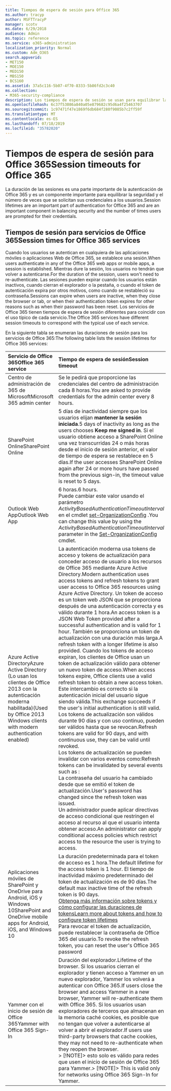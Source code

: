 ```yaml
---
title: Tiempos de espera de sesión para Office 365
ms.author: tracyp
author: MSFTTracyP
manager: scotv
ms.date: 6/29/2018
audience: Admin
ms.topic: reference
ms.service: o365-administration
localization_priority: Normal
ms.custom: Adm_O365
search.appverid:
- MET150
- MOE150
- MED150
- MBS150
- BCS160
ms.assetid: 37a5c116-5b07-4f70-8333-5b86fd2c3c40
ms.collection:
- M365-security-compliance
description: Los tiempos de espera de sesión se usan para equilibrar la seguridad y la facilidad de acceso en aplicaciones cliente de Office 365.
ms.openlocfilehash: 6c37f53086a840a05e879682c95d6a4f25463707
ms.sourcegitcommit: 1c97471f47e1869f6db684f280f9085b7c2ff59f
ms.translationtype: MT
ms.contentlocale: es-ES
ms.lasthandoff: 07/18/2019
ms.locfileid: "35782020"
---
```

# <a name="session-timeouts-for-office-365"></a><span data-ttu-id="0bbff-103">Tiempos de espera de sesión para Office 365</span><span class="sxs-lookup"><span data-stu-id="0bbff-103">Session timeouts for Office 365</span></span>

<span data-ttu-id="0bbff-104">La duración de las sesiones es una parte importante de la autenticación de Office 365 y es un componente importante para equilibrar la seguridad y el número de veces que se solicitan sus credenciales a los usuarios.</span><span class="sxs-lookup"><span data-stu-id="0bbff-104">Session lifetimes are an important part of authentication for Office 365 and are an important component in balancing security and the number of times users are prompted for their credentials.</span></span>
  
## <a name="session-times-for-office-365-services"></a><span data-ttu-id="0bbff-105">Tiempos de sesión para servicios de Office 365</span><span class="sxs-lookup"><span data-stu-id="0bbff-105">Session times for Office 365 services</span></span>

<span data-ttu-id="0bbff-106">Cuando los usuarios se autentican en cualquiera de las aplicaciones móviles o aplicaciones Web de Office 365, se establece una sesión.</span><span class="sxs-lookup"><span data-stu-id="0bbff-106">When users authenticate in any of the Office 365 web apps or mobile apps, a session is established.</span></span> <span data-ttu-id="0bbff-107">Mientras dure la sesión, los usuarios no tendrán que volver a autenticarse.</span><span class="sxs-lookup"><span data-stu-id="0bbff-107">For the duration of the session, users won't need to re-authenticate.</span></span> <span data-ttu-id="0bbff-108">Las sesiones pueden expirar cuando los usuarios están inactivos, cuando cierran el explorador o la pestaña, o cuando el token de autenticación expira por otros motivos, como cuando se restableció su contraseña.</span><span class="sxs-lookup"><span data-stu-id="0bbff-108">Sessions can expire when users are inactive, when they close the browser or tab, or when their authentication token expires for other reasons such as when their password has been reset.</span></span> <span data-ttu-id="0bbff-109">Los servicios de Office 365 tienen tiempos de espera de sesión diferentes para coincidir con el uso típico de cada servicio.</span><span class="sxs-lookup"><span data-stu-id="0bbff-109">The Office 365 services have different session timeouts to correspond with the typical use of each service.</span></span>
  
<span data-ttu-id="0bbff-110">En la siguiente tabla se enumeran las duraciones de sesión para los servicios de Office 365:</span><span class="sxs-lookup"><span data-stu-id="0bbff-110">The following table lists the session lifetimes for Office 365 services:</span></span>
  
|<span data-ttu-id="0bbff-111">**Servicio de Office 365**</span><span class="sxs-lookup"><span data-stu-id="0bbff-111">**Office 365 service**</span></span>|<span data-ttu-id="0bbff-112">**Tiempo de espera de sesión**</span><span class="sxs-lookup"><span data-stu-id="0bbff-112">**Session timeout**</span></span>|
|:-----|:-----|
|<span data-ttu-id="0bbff-113">Centro de administración de 365 de Microsoft</span><span class="sxs-lookup"><span data-stu-id="0bbff-113">Microsoft 365 admin center</span></span>  <br/> |<span data-ttu-id="0bbff-114">Se le pedirá que proporcione las credenciales del centro de administración cada 8 horas.</span><span class="sxs-lookup"><span data-stu-id="0bbff-114">You are asked to provide credentials for the admin center every 8 hours.</span></span>  <br/> |
|<span data-ttu-id="0bbff-115">SharePoint Online</span><span class="sxs-lookup"><span data-stu-id="0bbff-115">SharePoint Online</span></span>  <br/> |<span data-ttu-id="0bbff-116">5 días de inactividad siempre que los usuarios elijan **mantener la sesión iniciada**.</span><span class="sxs-lookup"><span data-stu-id="0bbff-116">5 days of inactivity as long as the users chooses **Keep me signed in**.</span></span> <span data-ttu-id="0bbff-117">Si el usuario obtiene acceso a SharePoint Online una vez transcurridas 24 o más horas desde el inicio de sesión anterior, el valor de tiempo de espera se restablece en 5 días.</span><span class="sxs-lookup"><span data-stu-id="0bbff-117">If the user accesses SharePoint Online again after 24 or more hours have passed from the previous sign-in, the timeout value is reset to 5 days.</span></span>  <br/> |
|<span data-ttu-id="0bbff-118">Outlook Web App</span><span class="sxs-lookup"><span data-stu-id="0bbff-118">Outlook Web App</span></span>  <br/> |<span data-ttu-id="0bbff-119">6 horas.</span><span class="sxs-lookup"><span data-stu-id="0bbff-119">6 hours.</span></span>  <br/> <span data-ttu-id="0bbff-120">Puede cambiar este valor usando el parámetro _ActivityBasedAuthenticationTimeoutInterval_ en el cmdlet [set-OrganizationConfig](https://go.microsoft.com/fwlink/p/?LinkId=615378) .</span><span class="sxs-lookup"><span data-stu-id="0bbff-120">You can change this value by using the  _ActivityBasedAuthenticationTimeoutInterval_ parameter in the [Set-OrganizationConfig](https://go.microsoft.com/fwlink/p/?LinkId=615378) cmdlet.</span></span>  <br/> |
|<span data-ttu-id="0bbff-121">Azure Active Directory</span><span class="sxs-lookup"><span data-stu-id="0bbff-121">Azure Active Directory</span></span>  <br/> <span data-ttu-id="0bbff-122">(Lo usan los clientes de Office 2013 con la autenticación moderna habilitada)</span><span class="sxs-lookup"><span data-stu-id="0bbff-122">(Used by Office 2013 Windows clients with modern authentication enabled)</span></span>  <br/> | <span data-ttu-id="0bbff-123">La autenticación moderna usa tokens de acceso y tokens de actualización para conceder acceso de usuario a los recursos de Office 365 mediante Azure Active Directory.</span><span class="sxs-lookup"><span data-stu-id="0bbff-123">Modern authentication uses access tokens and refresh tokens to grant user access to Office 365 resources using Azure Active Directory.</span></span> <span data-ttu-id="0bbff-124">Un token de acceso es un token web JSON que se proporciona después de una autenticación correcta y es válido durante 1 hora.</span><span class="sxs-lookup"><span data-stu-id="0bbff-124">An access token is a JSON Web Token provided after a successful authentication and is valid for 1 hour.</span></span> <span data-ttu-id="0bbff-125">También se proporciona un token de actualización con una duración más larga.</span><span class="sxs-lookup"><span data-stu-id="0bbff-125">A refresh token with a longer lifetime is also provided.</span></span> <span data-ttu-id="0bbff-126">Cuando los tokens de acceso expiran, los clientes de Office usan un token de actualización válido para obtener un nuevo token de acceso.</span><span class="sxs-lookup"><span data-stu-id="0bbff-126">When access tokens expire, Office clients use a valid refresh token to obtain a new access token.</span></span> <span data-ttu-id="0bbff-127">Este intercambio es correcto si la autenticación inicial del usuario sigue siendo válida.</span><span class="sxs-lookup"><span data-stu-id="0bbff-127">This exchange succeeds if the user's initial authentication is still valid.</span></span>  <br/>  <span data-ttu-id="0bbff-128">Los tokens de actualización son válidos durante 90 días y con uso continuo, pueden ser válidos hasta que se revocan.</span><span class="sxs-lookup"><span data-stu-id="0bbff-128">Refresh tokens are valid for 90 days, and with continuous use, they can be valid until revoked.</span></span>  <br/>  <span data-ttu-id="0bbff-129">Los tokens de actualización se pueden invalidar con varios eventos como:</span><span class="sxs-lookup"><span data-stu-id="0bbff-129">Refresh tokens can be invalidated by several events such as :</span></span>  <br/>  <span data-ttu-id="0bbff-130">La contraseña del usuario ha cambiado desde que se emitió el token de actualización.</span><span class="sxs-lookup"><span data-stu-id="0bbff-130">User's password has changed since the refresh token was issued.</span></span>  <br/>  <span data-ttu-id="0bbff-131">Un administrador puede aplicar directivas de acceso condicional que restringen el acceso al recurso al que el usuario intenta obtener acceso.</span><span class="sxs-lookup"><span data-stu-id="0bbff-131">An administrator can apply conditional access policies which restrict access to the resource the user is trying to access.</span></span>  <br/> |
|<span data-ttu-id="0bbff-132">Aplicaciones móviles de SharePoint y OneDrive para Android, iOS y Windows 10</span><span class="sxs-lookup"><span data-stu-id="0bbff-132">SharePoint and OneDrive mobile apps for Android, iOS, and Windows 10</span></span>  <br/> |<span data-ttu-id="0bbff-133">La duración predeterminada para el token de acceso es 1 hora.</span><span class="sxs-lookup"><span data-stu-id="0bbff-133">The default lifetime for the access token is 1 hour.</span></span> <span data-ttu-id="0bbff-134">El tiempo de inactividad máximo predeterminado del token de actualización es de 90 días.</span><span class="sxs-lookup"><span data-stu-id="0bbff-134">The default max inactive time of the refresh token is 90 days.</span></span>  <br/> [<span data-ttu-id="0bbff-135">Obtenga más información sobre tokens y cómo configurar las duraciones de tokens</span><span class="sxs-lookup"><span data-stu-id="0bbff-135">Learn more about tokens and how to configure token lifetimes</span></span>](https://docs.microsoft.com/en-us/azure/active-directory/active-directory-configurable-token-lifetimes) <br/> <span data-ttu-id="0bbff-136">Para revocar el token de actualización, puede restablecer la contraseña de Office 365 del usuario.</span><span class="sxs-lookup"><span data-stu-id="0bbff-136">To revoke the refresh token, you can reset the user's Office 365 password</span></span>  <br/> |
|<span data-ttu-id="0bbff-137">Yammer con el inicio de sesión de Office 365</span><span class="sxs-lookup"><span data-stu-id="0bbff-137">Yammer with Office 365 Sign-In</span></span>  <br/> |<span data-ttu-id="0bbff-138">Duración del explorador.</span><span class="sxs-lookup"><span data-stu-id="0bbff-138">Lifetime of the browser.</span></span> <span data-ttu-id="0bbff-139">Si los usuarios cierran el explorador y tienen acceso a Yammer en un nuevo explorador, Yammer los volverá a autenticar con Office 365.</span><span class="sxs-lookup"><span data-stu-id="0bbff-139">If users close the browser and access Yammer in a new browser, Yammer will re-authenticate them with Office 365.</span></span> <span data-ttu-id="0bbff-140">Si los usuarios usan exploradores de terceros que almacenan en la memoria caché cookies, es posible que no tengan que volver a autenticarse al volver a abrir el explorador.</span><span class="sxs-lookup"><span data-stu-id="0bbff-140">If users use third-party browsers that cache cookies, they may not need to re-authenticate when they reopen the browser.</span></span>  <br/> <span data-ttu-id="0bbff-141">> [!NOTE]> esto solo es válido para redes que usen el inicio de sesión de Office 365 para Yammer.</span><span class="sxs-lookup"><span data-stu-id="0bbff-141">> [!NOTE]> This is valid only for networks using Office 365 Sign-In for Yammer.</span></span>           |
   

